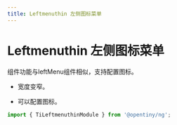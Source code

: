 ```yaml
---
title: Leftmenuthin 左侧图标菜单
---
```


# Leftmenuthin 左侧图标菜单

<div class="used-tiny">

组件功能与leftMenu组件相似，支持配置图标。

- 宽度变窄。

- 可以配置图标。

```typescript
import { TiLeftmenuthinModule } from '@opentiny/ng';
```

</div>
